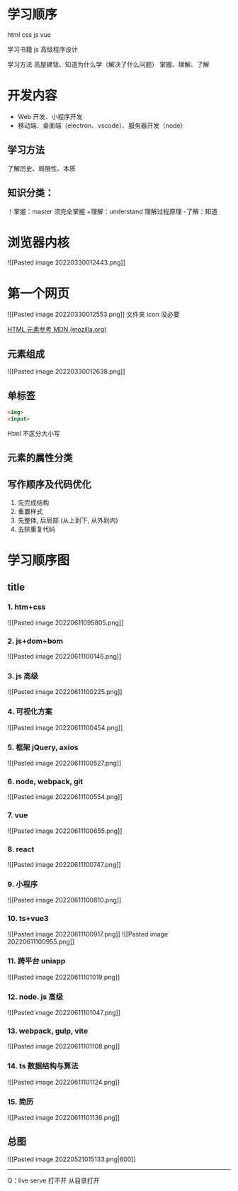 #  学习顺序
html
css
js
vue


学习书籍
js 高级程序设计


学习方法
高屋建瓴、知道为什么学（解决了什么问题）
掌握、理解、了解

# 开发内容
- Web 开发、小程序开发
- 移动端、桌面端（electron、vscode）、服务器开发（node）
 
## 学习方法
了解历史、局限性、本质
## 知识分类：
！掌握：master 须完全掌握 
+理解：understand 理解过程原理
-了解：知道

# 浏览器内核
![[Pasted image 20220330012443.png]]


# 第一个网页
![[Pasted image 20220330012553.png]]
文件夹 icon     没必要

[HTML 元素参考 MDN (mozilla.org)](https://developer.mozilla.org/zh-CN/docs/Web/HTML/Element )

## 元素组成
![[Pasted image 20220330012638.png]]


## 单标签
```html
<img>
<input>

```
Html 不区分大小写

## 元素的属性分类

## 写作顺序及代码优化

1. 先完成结构
2. 重置样式
3. 先整体, 后局部 (从上到下, 从外到内)
4. 去除重复代码

# 学习顺序图
## title
### 1. htm+css
![[Pasted image 20220611095805.png]]
### 2. js+dom+bom
![[Pasted image 20220611100146.png]]
### 3. js 高级
![[Pasted image 20220611100225.png]]
### 4. 可视化方案
![[Pasted image 20220611100454.png]]
### 5. 框架 jQuery, axios
![[Pasted image 20220611100527.png]]
### 6. node, webpack, git
![[Pasted image 20220611100554.png]]
### 7. vue
![[Pasted image 20220611100655.png]]
### 8. react
![[Pasted image 20220611100747.png]]
### 9. 小程序
![[Pasted image 20220611100810.png]]
### 10. ts+vue3 
![[Pasted image 20220611100917.png]]
![[Pasted image 20220611100955.png]]
### 11. 跨平台 uniapp
![[Pasted image 20220611101019.png]]
### 12. node. js 高级
![[Pasted image 20220611101047.png]]
### 13. webpack, gulp, vite
![[Pasted image 20220611101108.png]]
### 14. ts 数据结构与算法
![[Pasted image 20220611101124.png]]
### 15. 简历
![[Pasted image 20220611101136.png]]


## 总图
![[Pasted image 20220521015133.png|600]]



---

Q：live serve 打不开
从目录打开